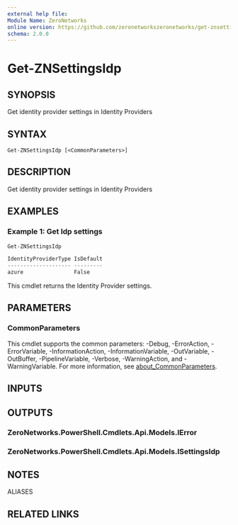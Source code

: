 ```yaml
---
external help file:
Module Name: ZeroNetworks
online version: https://github.com/zeronetworkszeronetworks/get-znsettingsidp
schema: 2.0.0
---
```


# Get-ZNSettingsIdp

## SYNOPSIS
Get identity provider settings in Identity Providers

## SYNTAX

```
Get-ZNSettingsIdp [<CommonParameters>]
```

## DESCRIPTION
Get identity provider settings in Identity Providers

## EXAMPLES

### Example 1: Get Idp settings
```powershell
Get-ZNSettingsIdp

IdentityProviderType IsDefault
-------------------- ---------
azure                False
```

This cmdlet returns the Identity Provider settings.

## PARAMETERS

### CommonParameters
This cmdlet supports the common parameters: -Debug, -ErrorAction, -ErrorVariable, -InformationAction, -InformationVariable, -OutVariable, -OutBuffer, -PipelineVariable, -Verbose, -WarningAction, and -WarningVariable. For more information, see [about_CommonParameters](http://go.microsoft.com/fwlink/?LinkID=113216).

## INPUTS

## OUTPUTS

### ZeroNetworks.PowerShell.Cmdlets.Api.Models.IError

### ZeroNetworks.PowerShell.Cmdlets.Api.Models.ISettingsIdp

## NOTES

ALIASES

## RELATED LINKS

